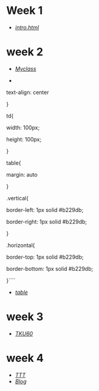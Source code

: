 # Week 1
* [*intro.html*](https://github.com/BLLI/107-1-static-webpage-BLLI/blob/master/week01/intro.html)
# week 2
* [*Myclass*](https://github.com/BLLI/107-1-static-webpage-BLLI/blob/master/week02/Myclass.html)
* ````cssh1{

text-align: center

}

td{

width: 100px;

height: 100px;

}

table{

margin: auto

}

.vertical{

border-left: 1px solid #b229db;

border-right: 1px solid #b229db;

}

.horizontal{

border-top: 1px solid #b229db;

border-bottom: 1px solid #b229db;

}````
* [*table*](https://github.com/BLLI/107-1-static-webpage-BLLI/blob/master/week02/table.html)
# week 3
* [*TKU60*](https://github.com/BLLI/107-1-static-webpage-BLLI/blob/master/week03/tku60.html)
# week 4
* [*TTT*](https://github.com/BLLI/107-1-static-webpage-BLLI/blob/master/week04/ttt.html)
* [*Blog*](https://github.com/BLLI/107-1-static-webpage-BLLI/blob/master/week04/blog.html)
<!--stackedit_data:
eyJoaXN0b3J5IjpbMTA4MTMyMTY4Nl19
-->